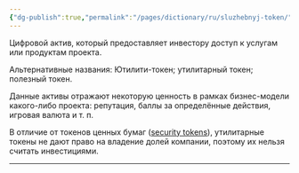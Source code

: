 ```yaml
---
{"dg-publish":true,"permalink":"/pages/dictionary/ru/sluzhebnyj-token/"}
---
```



Цифровой актив, который предоставляет инвестору доступ к услугам или продуктам проекта.

Альтернативные названия: Ютилити-токен; утилитарный токен; полезный токен.

Данные активы отражают некоторую ценность в рамках бизнес-модели какого-либо проекта: репутация, баллы за определённые действия, игровая валюта и т. п.

В отличие от токенов ценных бумаг ([security tokens](https://hackmd.io/janvG7-xSLaBcE8lvOL_Qw)), утилитарные токены не дают право на владение долей компании, поэтому их нельзя считать инвестициями.

---

